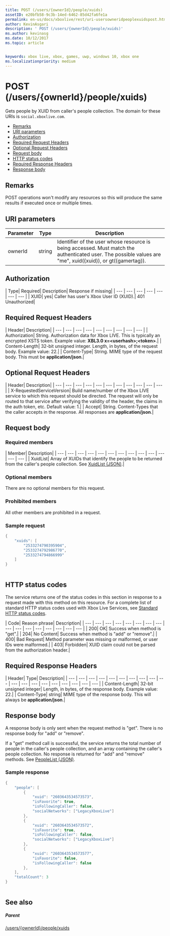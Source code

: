 ```yaml
---
title: POST (/users/{ownerId}/people/xuids)
assetID: e20bfb58-9c3b-14ed-6462-85d42fa6fe1a
permalink: en-us/docs/xboxlive/rest/uri-usersowneridpeoplexuidspost.html
author: KevinAsgari
description: ' POST (/users/{ownerId}/people/xuids)'
ms.author: kevinasg
ms.date: 10/12/2017
ms.topic: article


keywords: xbox live, xbox, games, uwp, windows 10, xbox one
ms.localizationpriority: medium
---
```



# POST (/users/{ownerId}/people/xuids)
Gets people by XUID from caller's people collection. 
The domain for these URIs is `social.xboxlive.com`.
 
  * [Remarks](#ID4EV)
  * [URI parameters](#ID4E5)
  * [Authorization](#ID4EJB)
  * [Required Request Headers](#ID4ERC)
  * [Optional Request Headers](#ID4EBE)
  * [Request body](#ID4EHF)
  * [HTTP status codes](#ID4EKH)
  * [Required Response Headers](#ID4ENBAC)
  * [Response body](#ID4EZCAC)
 
<a id="ID4EV"></a>

 
## Remarks
 
POST operations won't modify any resources so this will produce the same results if executed once or multiple times.
  
<a id="ID4E5"></a>

 
## URI parameters
 
| Parameter| Type| Description| 
| --- | --- | --- | 
| ownerId| string| Identifier of the user whose resource is being accessed. Must match the authenticated user. The possible values are "me", xuid({xuid}), or gt({gamertag}).| 
  
<a id="ID4EJB"></a>

 
## Authorization
 
| Type| Required| Description| Response if missing| 
| --- | --- | --- | --- | --- | --- | --- | 
| XUID| yes| Caller has user's Xbox User ID (XUID).| 401 Unauthorized| 
  
<a id="ID4ERC"></a>

 
## Required Request Headers
 
| Header| Description| 
| --- | --- | --- | --- | --- | --- | --- | --- | --- | 
| Authorization| String. Authorization data for Xbox LIVE. This is typically an encrypted XSTS token. Example value: <b>XBL3.0 x=&lt;userhash>;&lt;token></b>.| 
| Content-Length| 32-bit unsigned integer. Length, in bytes, of the request body. Example value: 22.| 
| Content-Type| String. MIME type of the request body. This must be <b>application/json</b>.| 
  
<a id="ID4EBE"></a>

 
## Optional Request Headers
 
| Header| Description| 
| --- | --- | --- | --- | --- | --- | --- | --- | --- | --- | --- | 
| X-RequestedServiceVersion| Build name/number of the Xbox LIVE service to which this request should be directed. The request will only be routed to that service after verifying the validity of the header, the claims in the auth token, etc. Default value: 1.| 
| Accept| String. Content-Types that the caller accepts in the response. All responses are <b>application/json</b>.| 
  
<a id="ID4EHF"></a>

 
## Request body
 
<a id="ID4ENF"></a>

 
### Required members
 
| Member| Description| 
| --- | --- | --- | --- | --- | --- | --- | --- | --- | --- | --- | --- | --- | 
| XuidList| Array of XUIDs that identify the people to be returned from the caller's people collection. See [XuidList (JSON)](../../json/json-xuidlist.md).| 
  
<a id="ID4EKG"></a>

 
### Optional members
 
There are no optional members for this request.
  
<a id="ID4EVG"></a>

 
### Prohibited members
 
All other members are prohibited in a request.
  
<a id="ID4EAH"></a>

 
### Sample request
 

```cpp
{
    "xuids": [
        "2533274790395904", 
        "2533274792986770", 
        "2533274794866999"
    ]
}
      
```

   
<a id="ID4EKH"></a>

 
## HTTP status codes
 
The service returns one of the status codes in this section in response to a request made with this method on this resource. For a complete list of standard HTTP status codes used with Xbox Live Services, see [Standard HTTP status codes](../../additional/httpstatuscodes.md).
 
| Code| Reason phrase| Description| 
| --- | --- | --- | --- | --- | --- | --- | --- | --- | --- | --- | --- | --- | --- | --- | --- | 
| 200| OK| Success when method is "get".| 
| 204| No Content| Success when method is "add" or "remove".| 
| 400| Bad Request| Method parameter was missing or malformed, or user IDs were malformed.| 
| 403| Forbidden| XUID claim could not be parsed from the authorization header.| 
  
<a id="ID4ENBAC"></a>

 
## Required Response Headers
 
| Header| Type| Description| 
| --- | --- | --- | --- | --- | --- | --- | --- | --- | --- | --- | --- | --- | --- | --- | --- | --- | --- | --- | 
| Content-Length| 32-bit unsigned integer| Length, in bytes, of the response body. Example value: 22.| 
| Content-Type| string| MIME type of the response body. This will always be <b>application/json</b>.| 
  
<a id="ID4EZCAC"></a>

 
## Response body
 
A response body is only sent when the request method is "get". There is no response body for "add" or "remove".
 
If a "get" method call is successful, the service returns the total number of people in the caller's people collection, and an array containing the caller's people collection. No response is returned for "add" and "remove" methods. See [PeopleList (JSON)](../../json/json-peoplelist.md).
 
<a id="ID4EHDAC"></a>

 
### Sample response
 

```cpp
{
    "people": [
        {
            "xuid": "2603643534573573",
            "isFavorite": true,
            "isFollowingCaller": false,
            "socialNetworks": ["LegacyXboxLive"]
        },
        {
            "xuid": "2603643534573572",
            "isFavorite": true,
            "isFollowingCaller": false,
            "socialNetworks": ["LegacyXboxLive"]
        },
        {
            "xuid": "2603643534573577",
            "isFavorite": false,
            "isFollowingCaller": false
        },
    ],
    "totalCount": 3
}
         
```

   
<a id="ID4ERDAC"></a>

 
## See also
 
<a id="ID4ETDAC"></a>

 
##### Parent 

[/users/{ownerId}/people/xuids](uri-usersowneridpeoplexuids.md)

   
